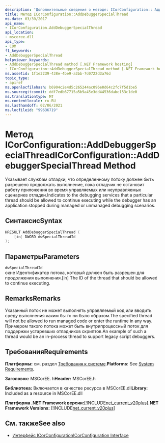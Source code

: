 ```yaml
---
description: 'Дополнительные сведения о методе: ICorConfiguration:: АдддебугжерспеЦиалсреад'
title: Метод ICorConfiguration::AddDebuggerSpecialThread
ms.date: 03/30/2017
api_name:
- ICorConfiguration.AddDebuggerSpecialThread
api_location:
- mscoree.dll
api_type:
- COM
f1_keywords:
- AddDebuggerSpecialThread
helpviewer_keywords:
- AddDebuggerSpecialThread method [.NET Framework hosting]
- ICorConfiguration::AddDebuggerSpecialThread method [.NET Framework hosting]
ms.assetid: 1f1e3239-438e-4be9-a3bb-7d0722d3a76d
topic_type:
- apiref
ms.openlocfilehash: b6904c2e4d5c265244ac096e0d64c2fc7f5d1be5
ms.sourcegitcommit: ddf7edb67715a5b9a45e3dd44536dabc153c1de0
ms.translationtype: MT
ms.contentlocale: ru-RU
ms.lasthandoff: 02/06/2021
ms.locfileid: "99636719"
---
```

# <a name="icorconfigurationadddebuggerspecialthread-method"></a><span data-ttu-id="c49ab-103">Метод ICorConfiguration::AddDebuggerSpecialThread</span><span class="sxs-lookup"><span data-stu-id="c49ab-103">ICorConfiguration::AddDebuggerSpecialThread Method</span></span>

<span data-ttu-id="c49ab-104">Указывает службам отладки, что определенному потоку должен быть разрешено продолжать выполнение, пока отладчик не остановит работу приложения во время управляемых или неуправляемых сценариев отладки.</span><span class="sxs-lookup"><span data-stu-id="c49ab-104">Indicates to the debugging services that a particular thread should be allowed to continue executing while the debugger has an application stopped during managed or unmanaged debugging scenarios.</span></span>  
  
## <a name="syntax"></a><span data-ttu-id="c49ab-105">Синтаксис</span><span class="sxs-lookup"><span data-stu-id="c49ab-105">Syntax</span></span>  
  
```cpp  
HRESULT AddDebuggerSpecialThread (  
    [in] DWORD dwSpecialThreadId  
);  
```  
  
## <a name="parameters"></a><span data-ttu-id="c49ab-106">Параметры</span><span class="sxs-lookup"><span data-stu-id="c49ab-106">Parameters</span></span>  

 `dwSpecialThreadId`  
 <span data-ttu-id="c49ab-107">окне Идентификатор потока, который должен быть разрешен для продолжения выполнения.</span><span class="sxs-lookup"><span data-stu-id="c49ab-107">[in] The ID of the thread that should be allowed to continue executing.</span></span>  
  
## <a name="remarks"></a><span data-ttu-id="c49ab-108">Remarks</span><span class="sxs-lookup"><span data-stu-id="c49ab-108">Remarks</span></span>  

 <span data-ttu-id="c49ab-109">Указанный поток не может выполнять управляемый код или вводить среду выполнения каким бы то ни было образом.</span><span class="sxs-lookup"><span data-stu-id="c49ab-109">The specified thread will not be allowed to run managed code or enter the runtime in any way.</span></span> <span data-ttu-id="c49ab-110">Примером такого потока может быть внутрипроцессный поток для поддержки устаревших отладчиков скриптов.</span><span class="sxs-lookup"><span data-stu-id="c49ab-110">An example of such a thread would be an in-process thread to support legacy script debuggers.</span></span>  
  
## <a name="requirements"></a><span data-ttu-id="c49ab-111">Требования</span><span class="sxs-lookup"><span data-stu-id="c49ab-111">Requirements</span></span>  

 <span data-ttu-id="c49ab-112">**Платформы:** см. раздел [Требования к системе](../../get-started/system-requirements.md).</span><span class="sxs-lookup"><span data-stu-id="c49ab-112">**Platforms:** See [System Requirements](../../get-started/system-requirements.md).</span></span>  
  
 <span data-ttu-id="c49ab-113">**Заголовок:** MSCorEE. h</span><span class="sxs-lookup"><span data-stu-id="c49ab-113">**Header:** MSCorEE.h</span></span>  
  
 <span data-ttu-id="c49ab-114">**Библиотека:** Включается в качестве ресурса в MSCorEE.dll</span><span class="sxs-lookup"><span data-stu-id="c49ab-114">**Library:** Included as a resource in MSCorEE.dll</span></span>  
  
 <span data-ttu-id="c49ab-115">**Платформа .NET Framework версии:**[!INCLUDE[net_current_v20plus](../../../../includes/net-current-v20plus-md.md)]</span><span class="sxs-lookup"><span data-stu-id="c49ab-115">**.NET Framework Versions:** [!INCLUDE[net_current_v20plus](../../../../includes/net-current-v20plus-md.md)]</span></span>  
  
## <a name="see-also"></a><span data-ttu-id="c49ab-116">См. также</span><span class="sxs-lookup"><span data-stu-id="c49ab-116">See also</span></span>

- [<span data-ttu-id="c49ab-117">Интерфейс ICorConfiguration</span><span class="sxs-lookup"><span data-stu-id="c49ab-117">ICorConfiguration Interface</span></span>](icorconfiguration-interface.md)
